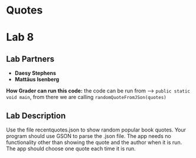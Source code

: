 # Quotes
# Lab 8 

## Lab Partners
- **Daesy Stephens**</br>
- **Mattäus Isenberg**

**How Grader can run this code:** the code can be run from --> ```public static void main```, from there we are calling ```randomQuoteFromJSon(quotes)```

## Lab Description
Use the file recentquotes.json to show random popular book quotes. Your program should use GSON to parse the .json file. The app needs no functionality other than showing the quote and the author when it is run. The app should choose one quote each time it is run.
